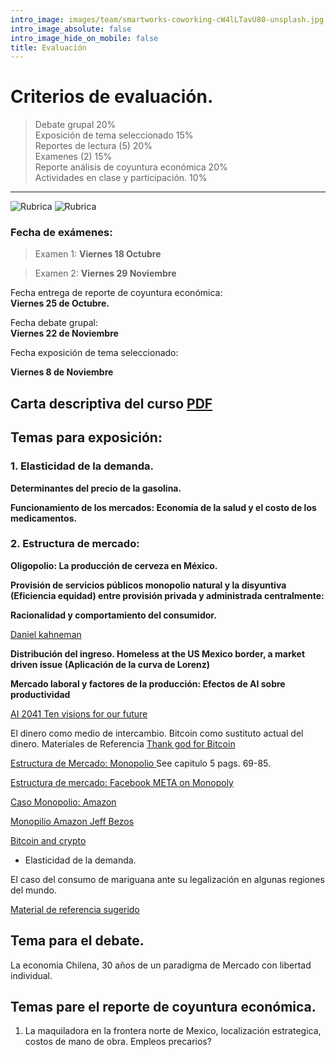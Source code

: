 ```yaml
---
intro_image: images/team/smartworks-coworking-cW4lLTavU80-unsplash.jpg
intro_image_absolute: false
intro_image_hide_on_mobile: false
title: Evaluación
---
```


# Criterios de evaluación.

> Debate grupal                                        20%    
> Exposición de tema seleccionado                      15%     
> Reportes  de lectura   (5)                           20%     
> Examenes      (2)                                    15%     
> Reporte  análisis de coyuntura económica             20%     
> Actividades en clase y participación. 10%  
--------------------------------------------------------------------

![Rubrica](/images/rrebrica.jpg)
![Rubrica](/images/rrebrica2.jpg)

### Fecha de exámenes: 

> Examen 1: **Viernes 18 Octubre**

> Examen 2: **Viernes 29 Noviembre**

Fecha entrega de reporte de coyuntura económica:  
**Viernes 25 de Octubre.**

Fecha debate grupal:  
**Viernes 22 de Noviembre**

Fecha exposición de tema seleccionado:

 **Viernes 8 de Noviembre**


## Carta descriptiva del curso [PDF](https://drive.google.com/file/d/14e8nsI1ZYY09N3cng254yF4_CJ-VGUfZ/view?usp=sharing)


## Temas para exposición:

### 1. Elasticidad de la demanda.

**Determinantes del precio de la gasolina.**

**Funcionamiento de los mercados: Economía de la salud y el costo de los medicamentos.**

### 2. Estructura de mercado: 

**Oligopolio: La producción de cerveza en México.**

**Provisión de servicios públicos monopolio natural y la disyuntiva (Eficiencia equidad) entre provisión privada y administrada centralmente:**

**Racionalidad y comportamiento del consumidor.**

[Daniel kahneman ](https://www.uzh.ch/cmsssl/suz/dam/jcr:ffffffff-fad3-547b-ffff-ffffe54d58af/10.18_kahneman_tversky_81.pdf)

**Distribución del ingreso. Homeless at the US Mexico border, a market driven issue  (Aplicación de la curva de Lorenz)**

**Mercado laboral y factores de la producción: Efectos de AI sobre productividad**  

[AI 2041 Ten visions for our future](https://drive.google.com/file/d/1Ow1DjyrV21YRIOmzSVl60aPGbrNJj3ef/view?usp=sharing)


El dinero como medio de intercambio. Bitcoin como sustituto actual del dinero.  Materiales de Referencia [Thank god for Bitcoin](https://drive.google.com/file/d/16xCDFf9J5A2Vsur0rmqoGpH1DV-9oxss/view?usp=sharing)


[Estructura de Mercado: Monopolio ](https://drive.google.com/file/d/1GYbt60-frwofKmlX1l3tspzausw14R-D/view?usp=sharing) See capitulo 5 pags. 69-85.

[Estructura de mercado: Facebook META on Monopoly](https://www.youtube.com/watch?v=e8gN6G_DeYg)

[Caso Monopolio: Amazon](https://www.youtube.com/watch?v=-IKSEVsHens)



[Monopilio Amazon Jeff Bezos](https://www.youtube.com/watch?v=RVVfJVj5z8s)

[Bitcoin and crypto](file:///C:/Users/josel/Desktop/on/docencia/Semestre-2022-2/MAPDS/biblio/Applicaations/2020_micro_of%20crypto.pdf)



+ Elasticidad de la demanda.

El caso del consumo de mariguana ante su legalización en algunas regiones del mundo. 

[Material de referencia sugerido](https://www.upo.es/revistas/index.php/RevMetCuant/article/view/2689)

## Tema para el debate. 

La economia Chilena,  30 años de un paradigma de Mercado con libertad individual. 

## Temas pare el reporte de coyuntura económica. 

1. La maquiladora en la frontera norte de Mexico, localización estrategica, costos de mano de obra. Empleos precarios? 



  